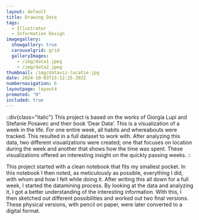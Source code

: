 ```yaml
---
layout: default
title: Drawing Data
tags:
  - Illustrator
  - Information Design
imagegallery:
  showgallery: true
  carouselgrid: grid
  galleryImages:
    - /img/data1.jpeg
    - /img/data2.jpeg
thumbnail: /img/dataviz-locatie.jpg
date: 2024-10-03T15:12:25.392Z
numbernavigation: 6
layoutpage: layout4
promoted: "0"
included: true
---
```


::div{class="italic"}
This project is based on the works of Giorgia Lupi and Stefanie Posavec and their book ‘Dear Data’. This is a visualization of a week in the life. For one entire week, all habits and whereabouts were tracked. This resulted in a full dataset to work with. After analyzing this data, two different visualizations were created; one that focuses on location during the week and another that shows how the time was spent. These visualizations offered an interesting insight on the quickly passing weeks. 
::

This project started with a clean notebook that fits my smallest pocket. In this notebook I then noted, as meticulously as possible, everything I did, with whom and how I felt while doing it. After writing this all down for a full week, I started the datamining process. By looking at the data and analyzing it, I got a better understanding of the interesting information. With this, I then sketched out different possibilities and worked out two final versions. These physical versions, with pencil on paper, were later converted to a digital format. 


<style>
.masonry-image{
  max-width:full;
  height: auto;
}
</style>